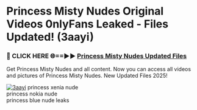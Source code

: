 # Princess Misty Nudes Original Videos 0nlyFans Leaked - Files Updated! (3aayi)

<h3>🔴 CLICK HERE 🌐==►► <a href="https://tinyurl.com/52m3yx9h" rel="nofollow">Princess Misty Nudes Updated Files</a></h3>

Get Princess Misty Nudes and all content. Now you can access all videos and pictures of Princess Misty Nudes. New Updated Files 2025!

[![3aayi](https://i.imgur.com/TnHtlc8.gif)](https://tinyurl.com/52m3yx9h)
princess xenia nude<br>
princess nokia nude<br>
princess blue nude leaks
